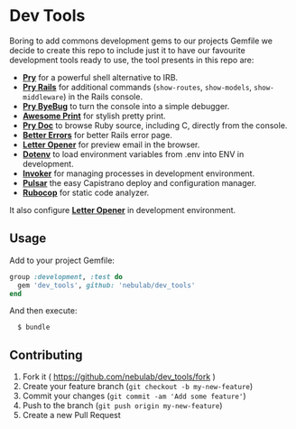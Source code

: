 # Dev Tools

Boring to add commons development gems to our projects Gemfile we decide to
create this repo to include just it to have our favourite development tools
ready to use, the tool presents in this repo are:

* [**Pry**][pry] for a powerful shell alternative to IRB.
* [**Pry Rails**][pry-rails] for additional commands (`show-routes`,
  `show-models`, `show-middleware`) in the Rails console.
* [**Pry ByeBug**][pry-byebug] to turn the console into a simple debugger.
* [**Awesome Print**][awesome_print] for stylish pretty print.
* [**Pry Doc**][pry-doc] to browse Ruby source, including C, directly from the
  console.
* [**Better Errors**][better_errors] for better Rails error page.
* [**Letter Opener**][letter_opener] for preview email in the browser.
* [**Dotenv**][dotenv-rails] to load environment variables from .env into ENV in
  development.
* [**Invoker**][invoker] for managing processes in development environment.
* [**Pulsar**][pulsar] the easy Capistrano deploy and configuration manager.
* [**Rubocop**][rubocop] for static code analyzer.

It also configure [**Letter Opener**][letter_opener] in development environment.

## Usage

Add to your project Gemfile:

```ruby
group :development, :test do
  gem 'dev_tools', github: 'nebulab/dev_tools'
end
```

And then execute:

```
  $ bundle
```

## Contributing

1. Fork it ( https://github.com/nebulab/dev_tools/fork )
2. Create your feature branch (`git checkout -b my-new-feature`)
3. Commit your changes (`git commit -am 'Add some feature'`)
4. Push to the branch (`git push origin my-new-feature`)
5. Create a new Pull Request

[pry]:                http://pry.github.com
[awesome_print]:      https://github.com/michaeldv/awesome_print
[pry-rails]:          https://github.com/rweng/pry-rails
[pry-doc]:            https://github.com/pry/pry-doc
[pry-byebug]:         https://github.com/deivid-rodriguez/pry-byebug
[better_errors]:      https://github.com/charliesome/better_errors
[letter_opener]:      https://github.com/ryanb/letter_opener
[dotenv-rails]:       https://github.com/bkeepers/dotenv
[invoker]:            https://github.com/code-mancers/invoker
[pulsar]:             https://github.com/nebulab/pulsar
[rubocop]:            https://github.com/bbatsov/rubocop
